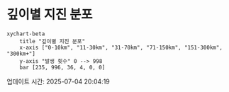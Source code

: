 # 깊이별 지진 분포

```mermaid
xychart-beta
    title "깊이별 지진 분포"
    x-axis ["0-10km", "11-30km", "31-70km", "71-150km", "151-300km", "300km+"]
    y-axis "발생 횟수" 0 --> 998
    bar [235, 996, 36, 4, 0, 0]
```

업데이트 시간: 2025-07-04 20:04:19
